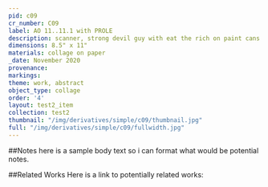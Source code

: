 ```yaml
---
pid: c09
cr_number: C09
label: AO 11..11.1 with PROLE
description: scanner, strong devil guy with eat the rich on paint cans
dimensions: 8.5" x 11"
materials: collage on paper
_date: November 2020
provenance: 
markings: 
theme: work, abstract
object_type: collage
order: '4'
layout: test2_item
collection: test2
thumbnail: "/img/derivatives/simple/c09/thumbnail.jpg"
full: "/img/derivatives/simple/c09/fullwidth.jpg"
---
```


##Notes
here is a sample body text so i can format what would be potential notes.

##Related Works
Here is a link to potentially related works:
<a href='{ page.related'>